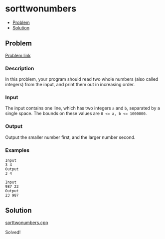 # sorttwonumbers
- [Problem](#problem)
- [Solution](#sorttwonumbers.cpp)

## Problem
[Problem link](https://open.kattis.com/problems/sorttwonumbers)

### Description
In this problem, your program should read two whole numbers (also called integers) from the input, and print them out in increasing order.

### Input
The input contains one line, which has two integers `a` and `b`, separated by a single space. The bounds on these values are `0 <= a, b <= 1000000`.

### Output
Output the smaller number first, and the larger number second.

### Examples
```
Input
3 4
Output
3 4
```
```
Input
987 23
Output
23 987
```

## Solution

[sorttwonumbers.cpp](./sorttwonumbers.cpp)

Solved!